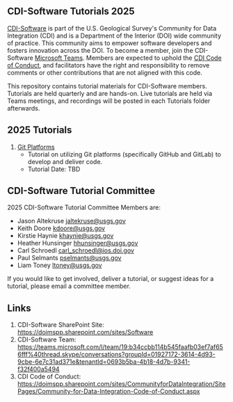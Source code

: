 ## CDI-Software Tutorials 2025

[CDI-Software][1] is part of the U.S. Geological Survey's Community for Data Integration (CDI) and is a Department of the Interior (DOI) wide community of practice. This community aims to empower software developers and fosters innovation across the DOI. To become a member, join the CDI-Software [Microsoft Teams][2]. Members are expected to uphold the [CDI Code of Conduct][3], and facilitators have the right and responsibility to remove comments or other contributions that are not aligned with this code.

This repository contains tutorial materials for CDI-Software members. Tutorials are held quarterly and are hands-on. Live tutorials are held via Teams meetings, and recordings will be posted in each Tutorials folder afterwards.

## 2025 Tutorials

1. [Git Platforms](./git-platforms/)
   - Tutorial on utilizing Git platforms (specifically GitHub and GitLab) to develop and deliver code.
   - Tutorial Date: TBD

## CDI-Software Tutorial Committee

2025 CDI-Software Tutorial Committee Members are:

- Jason Altekruse <jaltekruse@usgs.gov>
- Keith Doore <kdoore@usgs.gov>
- Kirstie Haynie <khaynie@usgs.gov>
- Heather Hunsinger <hhunsinger@usgs.gov>
- Carl Schroedl <carl_schroedl@ios.doi.gov>
- Paul Selmants <pselmants@usgs.gov>
- Liam Toney <ltoney@usgs.gov>

If you would like to get involved, deliver a tutorial, or suggest ideas for a tutorial, please email a committee member.


## Links
[1]: https://doimspp.sharepoint.com/sites/Software
[2]: https://teams.microsoft.com/l/team/19:b34ccbb114b545faafb03ef7af656fff%40thread.skype/conversations?groupId=01927172-3614-4d93-9cbe-6e7c31ad371e&tenantId=0693b5ba-4b18-4d7b-9341-f32f400a5494
[3]: https://doimspp.sharepoint.com/sites/CommunityforDataIntegration/SitePages/Community-for-Data-Integration-Code-of-Conduct.aspx

1. CDI-Software SharePoint Site: https://doimspp.sharepoint.com/sites/Software
2. CDI-Software Team: https://teams.microsoft.com/l/team/19:b34ccbb114b545faafb03ef7af656fff%40thread.skype/conversations?groupId=01927172-3614-4d93-9cbe-6e7c31ad371e&tenantId=0693b5ba-4b18-4d7b-9341-f32f400a5494
3. CDI Code of Conduct: https://doimspp.sharepoint.com/sites/CommunityforDataIntegration/SitePages/Community-for-Data-Integration-Code-of-Conduct.aspx